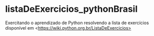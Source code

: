 # listaDeExercicios_pythonBrasil
Exercitando o aprendizado de Python resolvendo a lista de exercícios disponível em &lt;https://wiki.python.org.br/ListaDeExercicios>
